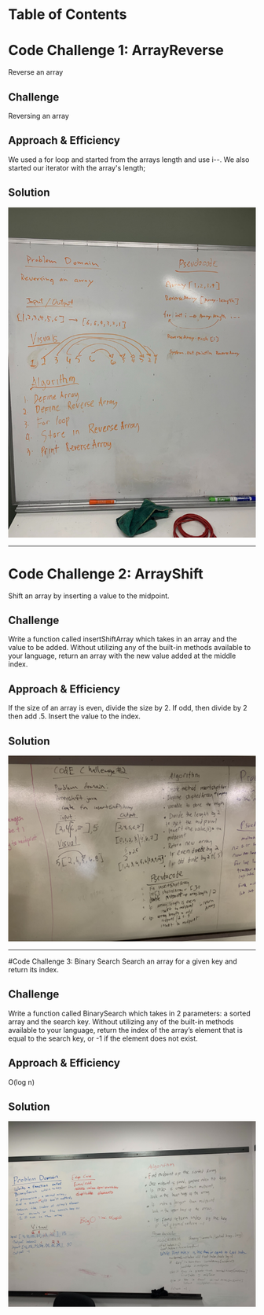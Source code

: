 # Table of Contents

# Code Challenge 1: ArrayReverse
Reverse an array

## Challenge
Reversing an array

## Approach & Efficiency
We used a for loop and started from the arrays length and use i--. We also started our iterator with the array's length;

## Solution
![Image description](../code401challenges/assets/reverseArray.jpg)

---

# Code Challenge 2: ArrayShift
Shift an array by inserting a value to the midpoint.

## Challenge
Write a function called insertShiftArray which takes in an array and the value to be added. Without utilizing any of the built-in methods available to your language, return an array with the new value added at the middle index.

## Approach & Efficiency
If the size of an array is even, divide the size by 2. If odd, then divide by 2 then add .5. Insert the value to the index.

## Solution
![Image description](../code401challenges/assets/array-shift.jpg)

---
#Code Challenge 3: Binary Search
Search an array for a given key and return its index.

## Challenge
Write a function called BinarySearch which takes in 2 parameters: a sorted array and the search key. Without utilizing any of the built-in methods available to your language, return the index of the array’s element that is equal to the search key, or -1 if the element does not exist.

## Approach & Efficiency
O(log n)  

## Solution
![Image description](../code401challenges/assets/BinarySearch.jpg)
